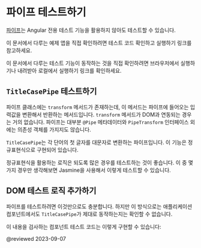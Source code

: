 <!--
# Testing Pipes
-->
# 파이프 테스트하기

<!--
You can test [pipes](guide/pipes-overview) without the Angular testing utilities.

<div class="alert is-helpful">

If you'd like to experiment with the application that this guide describes, <live-example name="testing" noDownload>run it in your browser</live-example> or <live-example name="testing" downloadOnly>download and run it locally</live-example>.

</div>
-->
[파이프](guide/pipes-overview)는 Angular 전용 테스트 기능을 활용하지 않아도 테스트할 수 있습니다.

<div class="alert is-helpful">

이 문서에서 다루는 예제 앱을 직접 확인하려면 <live-example name="testing" noDownload>테스트 코드 확인하고 실행하기</live-example> 링크를 참고하세요.

이 문서에서 다루는 테스트 기능이 동작하는 것을 직접 확인하려면 <live-example name="testing" noDownload>브라우저에서 실행하기</live-example>나 <live-example name="testing" downloadOnly>내려받아 로컬에서 실행하기</live-example> 링크를 확인하세요.

</div>


<!--
## Testing the `TitleCasePipe`
-->
##  `TitleCasePipe` 테스트하기

<!--
A pipe class has one method, `transform`, that manipulates the input value into a transformed output value.
The `transform` implementation rarely interacts with the DOM.
Most pipes have no dependence on Angular other than the `@Pipe` metadata and an interface.

Consider a `TitleCasePipe` that capitalizes the first letter of each word.
Here's an implementation with a regular expression.

<code-example header="app/shared/title-case.pipe.ts" path="testing/src/app/shared/title-case.pipe.ts"></code-example>

Anything that uses a regular expression is worth testing thoroughly.
Use simple Jasmine to explore the expected cases and the edge cases.

<code-example header="app/shared/title-case.pipe.spec.ts" path="testing/src/app/shared/title-case.pipe.spec.ts" region="excerpt"></code-example>
-->
파이프 클래스에는 `transform` 메서드가 존재하는데, 이 메서드는 파이프에 들어오는 입력값을 변환해서 반환하는 메서드입니다.
`transform` 메서드가 DOM과 연동되는 경우는 거의 없습니다.
파이프는 대부분 `@Pipe` 메타데이터와 `PipeTransform` 인터페이스 외에는 의존성 객체를 가지지도 않습니다.

`TitleCasePipe`는 각 단어의 첫 글자를 대문자로 변환하는 파이프입니다.
이 기능은 정규표현식으로 구현되어 있습니다.

<code-example header="app/shared/title-case.pipe.ts" path="testing/src/app/shared/title-case.pipe.ts"></code-example>

정규표현식을 활용하는 로직은 되도록 많은 경우를 테스트하는 것이 좋습니다.
이 중 몇가지 경우만 생각해보면 Jasmine을 사용해서 이렇게 테스트할 수 있습니다.

<code-example header="app/shared/title-case.pipe.spec.ts" path="testing/src/app/shared/title-case.pipe.spec.ts" region="excerpt"></code-example>


<a id="write-tests"></a>

<!--
## Writing DOM tests to support a pipe test
-->
## DOM 테스트 로직 추가하기

<!--
These are tests of the pipe *in isolation*.
They can't tell if the `TitleCasePipe` is working properly as applied in the application components.

Consider adding component tests such as this one:

<code-example header="app/hero/hero-detail.component.spec.ts (pipe test)" path="testing/src/app/hero/hero-detail.component.spec.ts" region="title-case-pipe"></code-example>
-->
파이프를 테스트하려면 이것만으로도 충분합니다.
하지만 이 방식으로는 애플리케이션 컴포넌트에서도 `TitleCasePipe`가 제대로 동작하는지는 확인할 수 없습니다.

이 내용을 검사하는 컴포넌트 테스트 코드는 이렇게 구현할 수 있습니다:

<code-example header="app/hero/hero-detail.component.spec.ts (파이프 테스트하기)" path="testing/src/app/hero/hero-detail.component.spec.ts" region="title-case-pipe"></code-example>


<!-- links -->

<!-- external links -->

<!-- end links -->

@reviewed 2023-09-07
